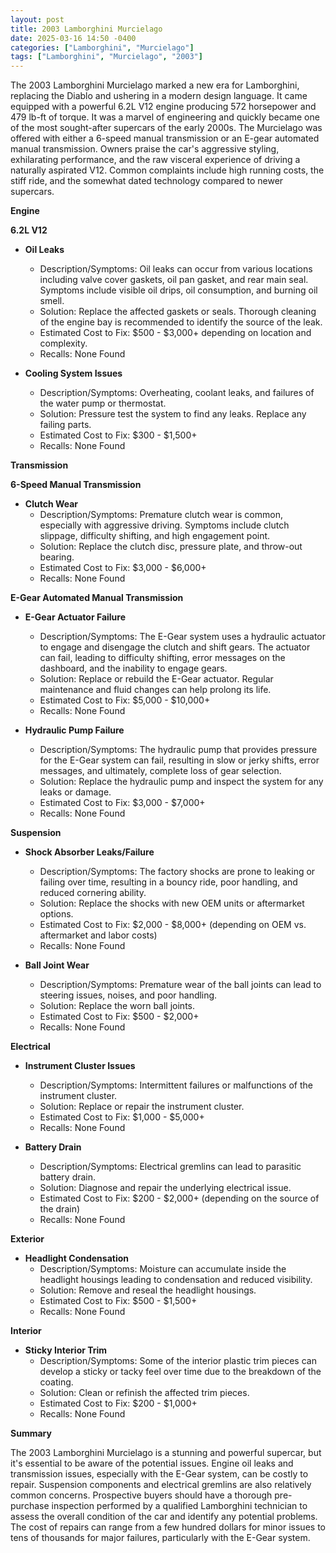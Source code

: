 ```yaml
---
layout: post
title: 2003 Lamborghini Murcielago
date: 2025-03-16 14:50 -0400
categories: ["Lamborghini", "Murcielago"]
tags: ["Lamborghini", "Murcielago", "2003"]
---
```

The 2003 Lamborghini Murcielago marked a new era for Lamborghini, replacing the Diablo and ushering in a modern design language. It came equipped with a powerful 6.2L V12 engine producing 572 horsepower and 479 lb-ft of torque. It was a marvel of engineering and quickly became one of the most sought-after supercars of the early 2000s. The Murcielago was offered with either a 6-speed manual transmission or an E-gear automated manual transmission. Owners praise the car's aggressive styling, exhilarating performance, and the raw visceral experience of driving a naturally aspirated V12. Common complaints include high running costs, the stiff ride, and the somewhat dated technology compared to newer supercars.

**Engine**

**6.2L V12**

*   **Oil Leaks**
    *   Description/Symptoms: Oil leaks can occur from various locations including valve cover gaskets, oil pan gasket, and rear main seal. Symptoms include visible oil drips, oil consumption, and burning oil smell.
    *   Solution: Replace the affected gaskets or seals. Thorough cleaning of the engine bay is recommended to identify the source of the leak.
    *   Estimated Cost to Fix: $500 - $3,000+ depending on location and complexity.
    *   Recalls: None Found

*   **Cooling System Issues**
    *   Description/Symptoms: Overheating, coolant leaks, and failures of the water pump or thermostat.
    *   Solution: Pressure test the system to find any leaks. Replace any failing parts.
    *   Estimated Cost to Fix: $300 - $1,500+
    *   Recalls: None Found

**Transmission**

**6-Speed Manual Transmission**

*   **Clutch Wear**
    *   Description/Symptoms: Premature clutch wear is common, especially with aggressive driving. Symptoms include clutch slippage, difficulty shifting, and high engagement point.
    *   Solution: Replace the clutch disc, pressure plate, and throw-out bearing.
    *   Estimated Cost to Fix: $3,000 - $6,000+
    *   Recalls: None Found

**E-Gear Automated Manual Transmission**

*   **E-Gear Actuator Failure**
    *   Description/Symptoms: The E-Gear system uses a hydraulic actuator to engage and disengage the clutch and shift gears. The actuator can fail, leading to difficulty shifting, error messages on the dashboard, and the inability to engage gears.
    *   Solution: Replace or rebuild the E-Gear actuator. Regular maintenance and fluid changes can help prolong its life.
    *   Estimated Cost to Fix: $5,000 - $10,000+
    *   Recalls: None Found

*   **Hydraulic Pump Failure**
    * Description/Symptoms: The hydraulic pump that provides pressure for the E-Gear system can fail, resulting in slow or jerky shifts, error messages, and ultimately, complete loss of gear selection.
    *   Solution: Replace the hydraulic pump and inspect the system for any leaks or damage.
    *   Estimated Cost to Fix: $3,000 - $7,000+
    *   Recalls: None Found

**Suspension**

*   **Shock Absorber Leaks/Failure**
    *   Description/Symptoms: The factory shocks are prone to leaking or failing over time, resulting in a bouncy ride, poor handling, and reduced cornering ability.
    *   Solution: Replace the shocks with new OEM units or aftermarket options.
    *   Estimated Cost to Fix: $2,000 - $8,000+ (depending on OEM vs. aftermarket and labor costs)
    *   Recalls: None Found

*   **Ball Joint Wear**
    *   Description/Symptoms: Premature wear of the ball joints can lead to steering issues, noises, and poor handling.
    *   Solution: Replace the worn ball joints.
    *   Estimated Cost to Fix: $500 - $2,000+
    *   Recalls: None Found

**Electrical**

*   **Instrument Cluster Issues**
    *   Description/Symptoms: Intermittent failures or malfunctions of the instrument cluster.
    *   Solution: Replace or repair the instrument cluster.
    *   Estimated Cost to Fix: $1,000 - $5,000+
    *   Recalls: None Found

*   **Battery Drain**
    *   Description/Symptoms: Electrical gremlins can lead to parasitic battery drain.
    *   Solution: Diagnose and repair the underlying electrical issue.
    *   Estimated Cost to Fix: $200 - $2,000+ (depending on the source of the drain)
    *   Recalls: None Found

**Exterior**

*   **Headlight Condensation**
    *   Description/Symptoms: Moisture can accumulate inside the headlight housings leading to condensation and reduced visibility.
    *   Solution: Remove and reseal the headlight housings.
    *   Estimated Cost to Fix: $500 - $1,500+
    *   Recalls: None Found

**Interior**

*   **Sticky Interior Trim**
    * Description/Symptoms: Some of the interior plastic trim pieces can develop a sticky or tacky feel over time due to the breakdown of the coating.
    *   Solution: Clean or refinish the affected trim pieces.
    *   Estimated Cost to Fix: $200 - $1,000+
    *   Recalls: None Found

**Summary**

The 2003 Lamborghini Murcielago is a stunning and powerful supercar, but it's essential to be aware of the potential issues. Engine oil leaks and transmission issues, especially with the E-Gear system, can be costly to repair. Suspension components and electrical gremlins are also relatively common concerns. Prospective buyers should have a thorough pre-purchase inspection performed by a qualified Lamborghini technician to assess the overall condition of the car and identify any potential problems. The cost of repairs can range from a few hundred dollars for minor issues to tens of thousands for major failures, particularly with the E-Gear system.

